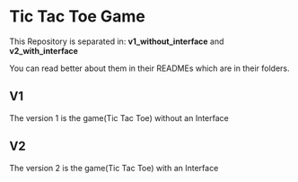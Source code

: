# Tic Tac Toe Game

This Repository is separated in: **v1_without_interface** and **v2_with_interface**

You can read better about them in their READMEs which are in their folders.

## V1
The version 1 is the game(Tic Tac Toe) without an Interface

## V2
The version 2 is the game(Tic Tac Toe) with an Interface
